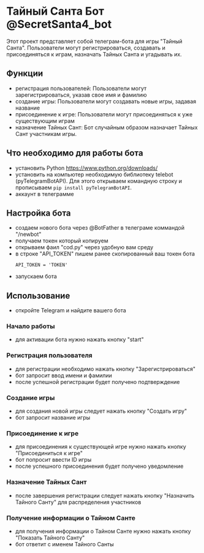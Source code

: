 # Тайный Санта Бот @SecretSanta4_bot

Этот проект представляет собой телеграм-бота для игры "Тайный Санта". Пользователи могут регистрироваться, создавать и присоединяться к играм, назначать Тайных Санта и угадывать их.

## Функции

- регистрация пользователей: Пользователи могут зарегистрироваться, указав свое имя и фамилию
- создание игры: Пользователи могут создавать новые игры, задавая название
- присоединение к игре: Пользователи могут присоединяться к уже существующим играм
- назначение Тайных Сант: Бот случайным образом назначает Тайных Сант участникам игры.
  
## Что необходимо для работы бота 
- установить Python https://www.python.org/downloads/
- установить на компьютер необходимую библиотеку telebot (pyTelegramBotAPI). Для этого открываем командную строку и прописываем  `pip install pyTelegramBotAPI`.
- аккаунт в телеграмме

## Настройка бота
- создаем нового бота через @BotFather в телеграме коммандой "/newbot"
- получаем токен который копируем
- открываем фаил "cod.py" через удобную вам среду
- в строке "API_TOKEN" пишем ранее скопированный ваш токен бота
  ```
  API_TOKEN = 'TOKEN'
  ```
- запускаем бота
  
## Использование

- откройте Telegram и найдите вашего бота

### Начало работы

- для активации бота нужно нажать кнопку "start"

### Регистрация пользователя

- для регистрации необходимо нажать кнопку "Зарегистрироваться"
- бот запросит ввод имени и фамилии
- после успешной регистрации будет получено подтверждение

### Создание игры

- для создания новой игры следует нажать кнопку "Создать игру"
- бот запросит название игры

### Присоединение к игре

- для присоединения к существующей игре нужно нажать кнопку "Присоединиться к игре"
- бот попросит ввести ID игры
- после успешного присоединения будет получено уведомление

### Назначение Тайных Сант

- после завершения регистрации следует нажать кнопку "Назначить Тайного Санту" для распределения участников

### Получение информации о Тайном Санте

- для получения информации о Тайном Санте нужно нажать кнопку "Показать Тайного Санту"
- бот ответит с именем Тайного Санты


